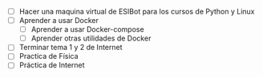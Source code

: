 - [ ] Hacer una maquina virtual de ESIBot para los cursos de Python y Linux
- [ ] Aprender a usar Docker
	- [ ] Aprender a usar Docker-compose
	- [ ] Aprender otras utilidades de Docker
- [ ] Terminar tema 1 y 2 de Internet
- [ ] Practica de Física
- [ ] Práctica de Internet